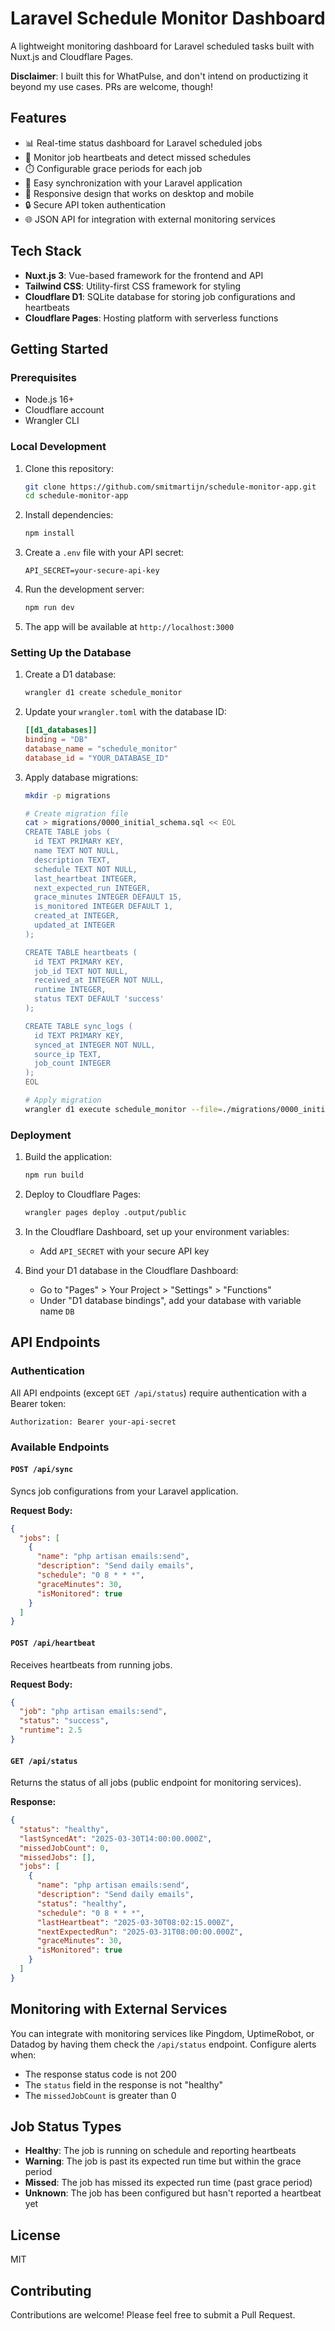 # Laravel Schedule Monitor Dashboard

A lightweight monitoring dashboard for Laravel scheduled tasks built with Nuxt.js and Cloudflare Pages.

**Disclaimer**: I built this for WhatPulse, and don't intend on productizing it beyond my use cases. PRs are welcome, though!

## Features

- 📊 Real-time status dashboard for Laravel scheduled jobs
- 🔔 Monitor job heartbeats and detect missed schedules
- ⏱️ Configurable grace periods for each job
- 🔄 Easy synchronization with your Laravel application
- 📱 Responsive design that works on desktop and mobile
- 🔒 Secure API token authentication
- 🌐 JSON API for integration with external monitoring services

## Tech Stack

- **Nuxt.js 3**: Vue-based framework for the frontend and API
- **Tailwind CSS**: Utility-first CSS framework for styling
- **Cloudflare D1**: SQLite database for storing job configurations and heartbeats
- **Cloudflare Pages**: Hosting platform with serverless functions

## Getting Started

### Prerequisites

- Node.js 16+
- Cloudflare account
- Wrangler CLI

### Local Development

1. Clone this repository:
   ```bash
   git clone https://github.com/smitmartijn/schedule-monitor-app.git
   cd schedule-monitor-app
   ```

2. Install dependencies:
   ```bash
   npm install
   ```

3. Create a `.env` file with your API secret:
   ```
   API_SECRET=your-secure-api-key
   ```

4. Run the development server:
   ```bash
   npm run dev
   ```

5. The app will be available at `http://localhost:3000`

### Setting Up the Database

1. Create a D1 database:
   ```bash
   wrangler d1 create schedule_monitor
   ```

2. Update your `wrangler.toml` with the database ID:
   ```toml
   [[d1_databases]]
   binding = "DB"
   database_name = "schedule_monitor"
   database_id = "YOUR_DATABASE_ID"
   ```

3. Apply database migrations:
   ```bash
   mkdir -p migrations

   # Create migration file
   cat > migrations/0000_initial_schema.sql << EOL
   CREATE TABLE jobs (
     id TEXT PRIMARY KEY,
     name TEXT NOT NULL,
     description TEXT,
     schedule TEXT NOT NULL,
     last_heartbeat INTEGER,
     next_expected_run INTEGER,
     grace_minutes INTEGER DEFAULT 15,
     is_monitored INTEGER DEFAULT 1,
     created_at INTEGER,
     updated_at INTEGER
   );

   CREATE TABLE heartbeats (
     id TEXT PRIMARY KEY,
     job_id TEXT NOT NULL,
     received_at INTEGER NOT NULL,
     runtime INTEGER,
     status TEXT DEFAULT 'success'
   );

   CREATE TABLE sync_logs (
     id TEXT PRIMARY KEY,
     synced_at INTEGER NOT NULL,
     source_ip TEXT,
     job_count INTEGER
   );
   EOL

   # Apply migration
   wrangler d1 execute schedule_monitor --file=./migrations/0000_initial_schema.sql
   ```

### Deployment

1. Build the application:
   ```bash
   npm run build
   ```

2. Deploy to Cloudflare Pages:
   ```bash
   wrangler pages deploy .output/public
   ```

3. In the Cloudflare Dashboard, set up your environment variables:
   - Add `API_SECRET` with your secure API key

4. Bind your D1 database in the Cloudflare Dashboard:
   - Go to "Pages" > Your Project > "Settings" > "Functions"
   - Under "D1 database bindings", add your database with variable name `DB`

## API Endpoints

### Authentication

All API endpoints (except `GET /api/status`) require authentication with a Bearer token:

```
Authorization: Bearer your-api-secret
```

### Available Endpoints

#### `POST /api/sync`

Syncs job configurations from your Laravel application.

**Request Body:**
```json
{
  "jobs": [
    {
      "name": "php artisan emails:send",
      "description": "Send daily emails",
      "schedule": "0 8 * * *",
      "graceMinutes": 30,
      "isMonitored": true
    }
  ]
}
```

#### `POST /api/heartbeat`

Receives heartbeats from running jobs.

**Request Body:**
```json
{
  "job": "php artisan emails:send",
  "status": "success",
  "runtime": 2.5
}
```

#### `GET /api/status`

Returns the status of all jobs (public endpoint for monitoring services).

**Response:**
```json
{
  "status": "healthy",
  "lastSyncedAt": "2025-03-30T14:00:00.000Z",
  "missedJobCount": 0,
  "missedJobs": [],
  "jobs": [
    {
      "name": "php artisan emails:send",
      "description": "Send daily emails",
      "status": "healthy",
      "schedule": "0 8 * * *",
      "lastHeartbeat": "2025-03-30T08:02:15.000Z",
      "nextExpectedRun": "2025-03-31T08:00:00.000Z",
      "graceMinutes": 30,
      "isMonitored": true
    }
  ]
}
```

## Monitoring with External Services

You can integrate with monitoring services like Pingdom, UptimeRobot, or Datadog by having them check the `/api/status` endpoint. Configure alerts when:

- The response status code is not 200
- The `status` field in the response is not "healthy"
- The `missedJobCount` is greater than 0

## Job Status Types

- **Healthy**: The job is running on schedule and reporting heartbeats
- **Warning**: The job is past its expected run time but within the grace period
- **Missed**: The job has missed its expected run time (past grace period)
- **Unknown**: The job has been configured but hasn't reported a heartbeat yet

## License

MIT

## Contributing

Contributions are welcome! Please feel free to submit a Pull Request.